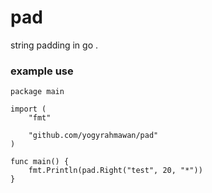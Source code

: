 # pad
string padding in go . 

### example use 
```
package main

import (
	"fmt"

	"github.com/yogyrahmawan/pad"
)

func main() {
	fmt.Println(pad.Right("test", 20, "*"))
}
```
